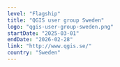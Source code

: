 ```yaml
---
level: "Flagship"
title: "QGIS user group Sweden"
logo: "qgis-user-group-sweden.png"
startDate: "2025-03-01"
endDate: "2026-02-28"
link: "http://www.qgis.se/"
country: "Sweden"
---
```

